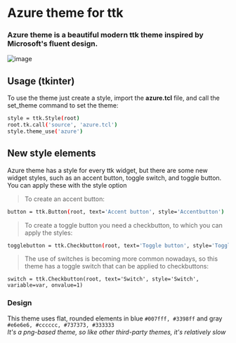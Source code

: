 # Azure theme for ttk

### Azure theme is a beautiful modern ttk theme inspired by Microsoft's fluent design.

![image](https://github.com/rdbende/Azure-ttk-theme/blob/main/azure/screenshot.png)

## Usage (tkinter)
To use the theme just create a style, import the **azure.tcl** file, and call the set_theme command to set the theme:
```bash
style = ttk.Style(root)
root.tk.call('source', 'azure.tcl')
style.theme_use('azure')
```

## New style elements
Azure theme has a style for every ttk widget, but there are some new widget styles, such as an accent button, toggle switch, and toggle button. You can apply these with the style option

> To create an accent button:
```bash
button = ttk.Button(root, text='Accent button', style='Accentbutton')
```
> To create a toggle button you need a checkbutton, to which you can apply the styles:
```bash
togglebutton = ttk.Checkbutton(root, text='Toggle button', style='Togglebutton', variable=var, onvalue=1)
```
> The use of switches is becoming more common nowadays, so this theme has a toggle switch that can be applied to checkbuttons:
```
switch = ttk.Checkbutton(root, text='Switch', style='Switch', variable=var, onvalue=1)
```

### Design
This theme uses flat, rounded elements in blue `#007fff, #3398ff` and gray `#e6e6e6, #cccccc, #737373, #333333`\
*It's a png-based theme, so like other third-party themes, it's relatively slow*
